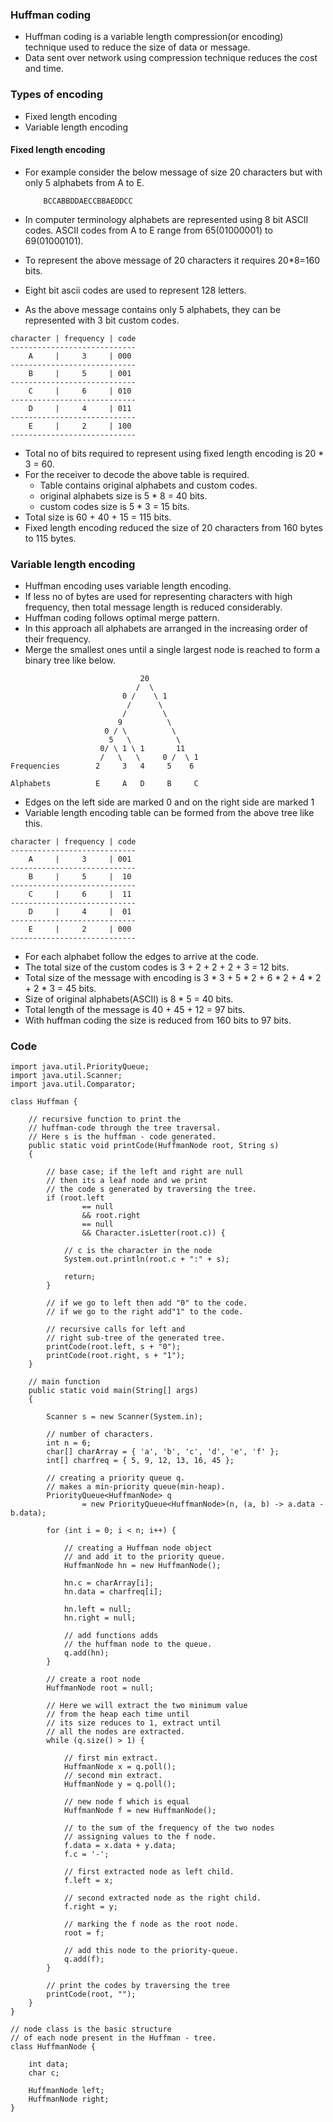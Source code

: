 ### Huffman coding

- Huffman coding is a variable length compression(or encoding) technique used to reduce the size of data or message.
- Data sent over network using compression technique reduces the cost and time.

### Types of encoding

- Fixed length encoding
- Variable length encoding

#### Fixed length encoding

- For example consider the below message of size 20 characters but with only 
  5 alphabets from A to E.

    ```
        BCCABBDDAECCBBAEDDCC
    ```
- In computer terminology alphabets are represented using 8 bit ASCII codes. 
  ASCII codes from A to E range from 65(01000001) to 69(01000101).
- To represent the above message of 20 characters it requires 20*8=160 bits.
- Eight bit ascii codes are used to represent 128 letters.  
- As the above message contains only 5 alphabets, they can be represented with 3 bit custom codes.

```
character | frequency | code
----------------------------
    A     |     3     | 000
----------------------------
    B     |     5     | 001
----------------------------
    C     |     6     | 010
----------------------------
    D     |     4     | 011
----------------------------
    E     |     2     | 100
----------------------------
```
- Total no of bits required to represent using fixed length encoding is 20 * 3 = 60.
- For the receiver to decode the above table is required.
  - Table contains original alphabets and custom codes.
  - original alphabets size is 5 * 8 = 40 bits.
  - custom codes size is 5 * 3 = 15 bits.
- Total size is 60 + 40 + 15 = 115 bits.
- Fixed length encoding reduced the size of 20 characters from 160 bytes to 115 bytes.

### Variable length encoding

- Huffman encoding uses variable length encoding.
- If less no of bytes are used for representing characters with high frequency, 
  then total message length is reduced considerably.
- Huffman coding follows optimal merge pattern.
- In this approach all alphabets are arranged in the increasing order of their frequency.
- Merge the smallest ones until a single largest node is reached to form a binary tree like below.

```
                             20
                            /  \
                         0 /    \ 1
                          /      \
                         /        \ 
                        9          \ 
                     0 / \          \
                      5   \          \
                    0/ \ 1 \ 1       11
                    /   \   \     0 /  \ 1
Frequencies        2     3   4     5    6
          
Alphabets          E     A   D     B     C

```
- Edges on the left side are marked 0 and on the right side are marked 1
- Variable length encoding table can be formed from the above tree like this.

```
character | frequency | code
----------------------------
    A     |     3     | 001
----------------------------
    B     |     5     |  10
----------------------------
    C     |     6     |  11
----------------------------
    D     |     4     |  01
----------------------------
    E     |     2     | 000
----------------------------
```
- For each alphabet follow the edges to arrive at the code.
- The total size of the custom codes is 3 + 2 + 2 + 2 + 3 = 12 bits.
- Total size of the message with encoding is 3 * 3 + 5 * 2 + 6 * 2 + 4 * 2 + 2 * 3 = 45 bits.
- Size of original alphabets(ASCII) is 8 * 5 = 40 bits.
- Total length of the message is 40 + 45 + 12 = 97 bits.
- With huffman coding the size is reduced from 160 bits to 97 bits.

### Code

```
import java.util.PriorityQueue;
import java.util.Scanner;
import java.util.Comparator;

class Huffman {

    // recursive function to print the
    // huffman-code through the tree traversal.
    // Here s is the huffman - code generated.
    public static void printCode(HuffmanNode root, String s)
    {

        // base case; if the left and right are null
        // then its a leaf node and we print
        // the code s generated by traversing the tree.
        if (root.left
                == null
                && root.right
                == null
                && Character.isLetter(root.c)) {

            // c is the character in the node
            System.out.println(root.c + ":" + s);

            return;
        }

        // if we go to left then add "0" to the code.
        // if we go to the right add"1" to the code.

        // recursive calls for left and
        // right sub-tree of the generated tree.
        printCode(root.left, s + "0");
        printCode(root.right, s + "1");
    }

    // main function
    public static void main(String[] args)
    {

        Scanner s = new Scanner(System.in);

        // number of characters.
        int n = 6;
        char[] charArray = { 'a', 'b', 'c', 'd', 'e', 'f' };
        int[] charfreq = { 5, 9, 12, 13, 16, 45 };

        // creating a priority queue q.
        // makes a min-priority queue(min-heap).
        PriorityQueue<HuffmanNode> q
                = new PriorityQueue<HuffmanNode>(n, (a, b) -> a.data - b.data);

        for (int i = 0; i < n; i++) {

            // creating a Huffman node object
            // and add it to the priority queue.
            HuffmanNode hn = new HuffmanNode();

            hn.c = charArray[i];
            hn.data = charfreq[i];

            hn.left = null;
            hn.right = null;

            // add functions adds
            // the huffman node to the queue.
            q.add(hn);
        }

        // create a root node
        HuffmanNode root = null;

        // Here we will extract the two minimum value
        // from the heap each time until
        // its size reduces to 1, extract until
        // all the nodes are extracted.
        while (q.size() > 1) {

            // first min extract.
            HuffmanNode x = q.poll();
            // second min extract.
            HuffmanNode y = q.poll();

            // new node f which is equal
            HuffmanNode f = new HuffmanNode();

            // to the sum of the frequency of the two nodes
            // assigning values to the f node.
            f.data = x.data + y.data;
            f.c = '-';

            // first extracted node as left child.
            f.left = x;

            // second extracted node as the right child.
            f.right = y;

            // marking the f node as the root node.
            root = f;

            // add this node to the priority-queue.
            q.add(f);
        }

        // print the codes by traversing the tree
        printCode(root, "");
    }
}

// node class is the basic structure
// of each node present in the Huffman - tree.
class HuffmanNode {

    int data;
    char c;

    HuffmanNode left;
    HuffmanNode right;
}
```


